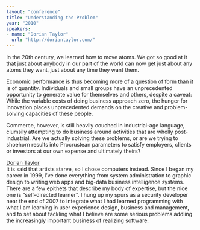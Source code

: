 ```yaml
---
layout: "conference"
title: "Understanding the Problem"
year: "2010"
speakers:
- name: "Dorian Taylor"
  url: "http://doriantaylor.com/"
---
```



In the 20th century, we learned how to move atoms. We got so good at it that
just about anybody in our part of the world can now get just about any atoms
they want, just about any time they want them.

Economic performance is thus becoming more of a question of form than it is of
quantity. Individuals and small groups have an unprecedented opportunity to
generate value for themselves and others, despite a caveat: While the variable
costs of doing business approach zero, the hunger for innovation places
unprecedented demands on the creative and problem-solving capacities of these
people.

Commerce, however, is still heavily couched in industrial-age language,
clumsily attempting to do business around activities that are wholly post-
industrial. Are we actually solving these problems, or are we trying to
shoehorn results into Procrustean parameters to satisfy employers, clients or
investors at our own expense and ultimately theirs?

[Dorian
Taylor](https://web.archive.org/web/20210413192951/http://doriantaylor.com/)  
It is said that artists starve, so I chose computers instead. Since I began my
career in 1999, I’ve done everything from system administration to graphic
design to writing web apps and big-data business intelligence systems. There
are a few epithets that describe my body of expertise, but the nice one is
“self-directed learner”. I hung up my spurs as a security developer near the
end of 2007 to integrate what I had learned programming with what I am
learning in user experience design, business and management, and to set about
tackling what I believe are some serious problems addling the increasingly
important business of realizing software.  



[//]: # (Retrieved from https://web.archive.org/web/20210416135337/https://www.ideawave.ca/the-conference/understanding-the-problem)